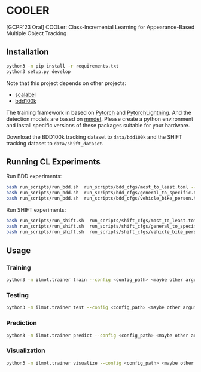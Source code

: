 # COOLER
[GCPR'23 Oral] COOLer: Class-Incremental Learning for Appearance-Based Multiple Object Tracking

## Installation

```bash
python3 -m pip install -r requirements.txt
python3 setup.py develop
```

Note that this project depends on other projects:

- [scalabel](https://github.com/scalabel/scalabel)
- [bdd100k](https://github.com/bdd100k/bdd100k)
 
The training framework in based on [Pytorch](https://pytorch.org/get-started/locally) and [PytorchLightning](https://www.pytorchlightning.ai/). And the detection models are based on [mmdet](https://github.com/open-mmlab/mmdetection). Please create a python environment and install specific versions of these packages suitable for your hardware.

Download the BDD100k tracking dataset to `data/bdd100k` and the SHIFT tracking dataset to `data/shift_dataset`.


## Running CL Experiments
Run BDD experiments:
```bash
bash run_scripts/run_bdd.sh  run_scripts/bdd_cfgs/most_to_least.toml --config configs/experiments/bdd/PL_GT_contrast/cooler_ct_loss.toml --exp_name most_to_least ## most to least setting
bash run_scripts/run_bdd.sh  run_scripts/bdd_cfgs/general_to_specific.toml --config configs/experiments/bdd/PL_GT_contrast/cooler_ct_loss.toml --exp_name general_to_specific ## general to specific setting
bash run_scripts/run_bdd.sh  run_scripts/bdd_cfgs/vehicle_bike_person.toml --config configs/experiments/bdd/PL_GT_contrast/cooler_ct_loss.toml --exp_name vehicle_bike_person ## vehicle to bike to human setting
```

Run SHIFT experiments:
```bash
bash run_scripts/run_shift.sh  run_scripts/shift_cfgs/most_to_least.toml --config configs/experiments/clear_daytime_shift/PL_GT_contrast/cooler_ct_loss.toml --exp_name most_to_least ## most to least setting
bash run_scripts/run_shift.sh  run_scripts/shift_cfgs/general_to_specific.toml --config configs/experiments/clear_daytime_shift/PL_GT_contrast/cooler_ct_loss.toml --exp_name general_to_sepcific ## general to specific setting
bash run_scripts/run_shift.sh  run_scripts/shift_cfgs/vehicle_bike_person.toml --config configs/experiments/clear_daytime_shift/PL_GT_contrast/cooler_ct_loss.toml --exp_name vehicle_bike_person ## vehicle to bike to human setting
```
## Usage


### Training

```bash
python3 -m ilmot.trainer train --config <config_path> <maybe other arguments>
```

### Testing

```bash
python3 -m ilmot.trainer test --config <config_path> <maybe other arguments>
```

### Prediction

```bash
python3 -m ilmot.trainer predict --config <config_path> <maybe other arguments>
```

### Visualization

```bash
python3 -m ilmot.trainer visualize --config <config_path> <maybe other arguments>
```
